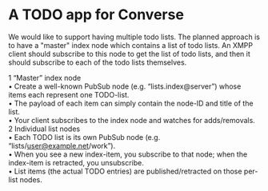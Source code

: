 # A TODO app for Converse

We would like to support having multiple todo lists.
The planned approach is to have a "master" index node which contains a list of todo lists.
An XMPP client should subscribe to this node to get the list of todo lists, and then it should subscribe to each of the todo lists themselves.

 1 “Master” index node                                                                                                                       
   • Create a well-known PubSub node (e.g. “lists.index@server”) whose items each represent one TODO-list.                                   
   • The payload of each item can simply contain the node-ID and title of the list.                              
   • Your client subscribes to the index node and watches for adds/removals.                                                                 
 2 Individual list nodes                                                                                                                     
   • Each TODO list is its own PubSub node (e.g. “lists/user@example.net/work”).                                                             
   • When you see a new index-item, you subscribe to that node; when the index-item is retracted, you unsubscribe.                           
   • List items (the actual TODO entries) are published/retracted on those per-list nodes.                                                   
